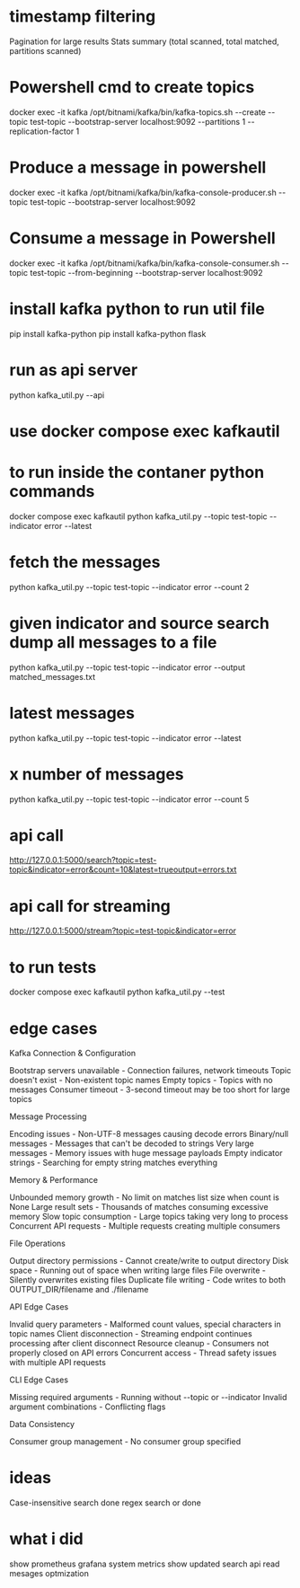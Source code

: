 # timestamp filtering
Pagination for large results
Stats summary (total scanned, total matched, partitions scanned)

# Powershell cmd to create topics
docker exec -it kafka /opt/bitnami/kafka/bin/kafka-topics.sh --create --topic 
test-topic --bootstrap-server localhost:9092 --partitions 1 --replication-factor 1

# Produce a message in powershell
docker exec -it kafka /opt/bitnami/kafka/bin/kafka-console-producer.sh --topic test-topic --bootstrap-server localhost:9092

# Consume a message in Powershell
docker exec -it kafka /opt/bitnami/kafka/bin/kafka-console-consumer.sh --topic test-topic --from-beginning --bootstrap-server localhost:9092

# install kafka python to run util file
pip install kafka-python
pip install kafka-python flask

# run as api server
python kafka_util.py --api

# use docker compose exec kafkautil

# to run inside the contaner python commands
docker compose exec kafkautil python kafka_util.py --topic test-topic --indicator error --latest

# fetch the messages 
python kafka_util.py --topic test-topic --indicator error --count 2

# given indicator and source search dump all messages to a file
python kafka_util.py --topic test-topic --indicator error --output matched_messages.txt

# latest messages
python kafka_util.py --topic test-topic --indicator error --latest


# x number of messages
python kafka_util.py --topic test-topic --indicator error --count 5

# api call
http://127.0.0.1:5000/search?topic=test-topic&indicator=error&count=10&latest=trueoutput=errors.txt

# api call for streaming
http://127.0.0.1:5000/stream?topic=test-topic&indicator=error

# to run tests
docker compose exec kafkautil python kafka_util.py --test


# edge cases
Kafka Connection & Configuration

Bootstrap servers unavailable - Connection failures, network timeouts
Topic doesn't exist - Non-existent topic names
Empty topics - Topics with no messages
Consumer timeout - 3-second timeout may be too short for large topics

Message Processing

Encoding issues - Non-UTF-8 messages causing decode errors
Binary/null messages - Messages that can't be decoded to strings
Very large messages - Memory issues with huge message payloads
Empty indicator strings - Searching for empty string matches everything

Memory & Performance

Unbounded memory growth - No limit on matches list size when count is None
Large result sets - Thousands of matches consuming excessive memory
Slow topic consumption - Large topics taking very long to process
Concurrent API requests - Multiple requests creating multiple consumers

File Operations

Output directory permissions - Cannot create/write to output directory
Disk space - Running out of space when writing large files
File overwrite - Silently overwrites existing files
Duplicate file writing - Code writes to both OUTPUT_DIR/filename and ./filename

API Edge Cases

Invalid query parameters - Malformed count values, special characters in topic names
Client disconnection - Streaming endpoint continues processing after client disconnect
Resource cleanup - Consumers not properly closed on API errors
Concurrent access - Thread safety issues with multiple API requests

CLI Edge Cases

Missing required arguments - Running without --topic or --indicator
Invalid argument combinations - Conflicting flags

Data Consistency

Consumer group management - No consumer group specified


# ideas

Case-insensitive search done
regex search or done


# what i did 
show prometheus grafana system metrics
show updated search api
read mesages optmization

